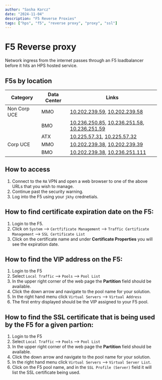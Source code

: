 ```yaml
---
author: "Sasha Karcz"
date: "2024-11-04"
description: "F5 Reverse Proxies"
tags: ["hps", "f5", "reverse proxy", "proxy", "ssl"]
---
```


# F5 Reverse proxy

Network ingress from the internet passes through an F5 loadbalancer before it hits an HPS hosted service.

## F5s by location

| Category     | Data Center | Links                                                                                                                  |
|--------------|-------------|------------------------------------------------------------------------------------------------------------------------|
| Non Corp UCE | MMO         | [10.202.239.59](https://10.202.239.59), [10.202.239.58](https://10.202.239.58)                                         |
|              | BMO         | [10.236.250.85](https://10.236.250.58), [10.236.251.58](https://10.236.251.58), [10.236.251.59](https://10.236.251.59) |
|              | ATX         | [10.225.57.31](https://10.225.57.31), [10.225.57.32](https://10.225.57.32)                                             |
| Corp UCE     | MMO         | [10.202.239.38](https://10.202.239.38), [10.202.239.39](https://10.202.239.39)                                         |
|              | BMO         | [10.202.239.38](https://10.236.251.110), [10.236.251.111](https://10.236.251.111)                                      |

## How to access

1. Connect to the `RA` VPN and open a web browser to one of the above URLs that you wish to manage.
1. Continue past the security warning.
1. Log into the F5 using your `jkhy` crednetials.

## How to find certificate expiration date on the F5:  

1. Login to the F5.  
1. Click on `System` --> `Certfificate Management` --> `Traffic Certificate Management`  --> `SSL Certificate List`
1. Click on the certificate name and under **Certificate Properties** you will see the expiration date.  

## How to find the VIP address on the F5:  

1. Login to the F5  
1. Select `Local Traffic` --> `Pools` --> `Pool List`
1. In the upper right corner of the web page the **Partition** field should be available.  
1. Click the down arrow and navigate to the pool name for your solution.  
1. In the right hand menu click `Virtual Servers` --> `Virtual Address`
1. The first entry displayed should be the VIP assigned to your F5 pool.   

 

## How to find the SSL certificate that is being used by the F5 for a given partion:  

1. Login to the F5  
1. Select `Local Traffic` --> `Pools` --> `Pool List`
1. In the upper right corner of the web page the **Partition** field should be available.  
1. Click the down arrow and navigate to the pool name for your solution.  
1. In the right hand menu click `Virtual Servers` --> `Virtual Server List`.
1. Click on the F5 pool name, and in the `SSL Profile (Server)` field it will list the SSL certificate being used.  

